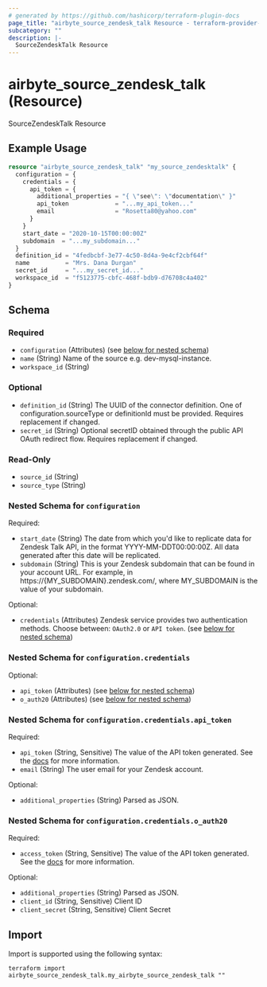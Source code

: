 ```yaml
---
# generated by https://github.com/hashicorp/terraform-plugin-docs
page_title: "airbyte_source_zendesk_talk Resource - terraform-provider-airbyte"
subcategory: ""
description: |-
  SourceZendeskTalk Resource
---
```


# airbyte_source_zendesk_talk (Resource)

SourceZendeskTalk Resource

## Example Usage

```terraform
resource "airbyte_source_zendesk_talk" "my_source_zendesktalk" {
  configuration = {
    credentials = {
      api_token = {
        additional_properties = "{ \"see\": \"documentation\" }"
        api_token             = "...my_api_token..."
        email                 = "Rosetta80@yahoo.com"
      }
    }
    start_date = "2020-10-15T00:00:00Z"
    subdomain  = "...my_subdomain..."
  }
  definition_id = "4fedbcbf-3e77-4c50-8d4a-9e4cf2cbf64f"
  name          = "Mrs. Dana Durgan"
  secret_id     = "...my_secret_id..."
  workspace_id  = "f5123775-cbfc-468f-bdb9-d76708c4a402"
}
```

<!-- schema generated by tfplugindocs -->
## Schema

### Required

- `configuration` (Attributes) (see [below for nested schema](#nestedatt--configuration))
- `name` (String) Name of the source e.g. dev-mysql-instance.
- `workspace_id` (String)

### Optional

- `definition_id` (String) The UUID of the connector definition. One of configuration.sourceType or definitionId must be provided. Requires replacement if changed.
- `secret_id` (String) Optional secretID obtained through the public API OAuth redirect flow. Requires replacement if changed.

### Read-Only

- `source_id` (String)
- `source_type` (String)

<a id="nestedatt--configuration"></a>
### Nested Schema for `configuration`

Required:

- `start_date` (String) The date from which you'd like to replicate data for Zendesk Talk API, in the format YYYY-MM-DDT00:00:00Z. All data generated after this date will be replicated.
- `subdomain` (String) This is your Zendesk subdomain that can be found in your account URL. For example, in https://{MY_SUBDOMAIN}.zendesk.com/, where MY_SUBDOMAIN is the value of your subdomain.

Optional:

- `credentials` (Attributes) Zendesk service provides two authentication methods. Choose between: `OAuth2.0` or `API token`. (see [below for nested schema](#nestedatt--configuration--credentials))

<a id="nestedatt--configuration--credentials"></a>
### Nested Schema for `configuration.credentials`

Optional:

- `api_token` (Attributes) (see [below for nested schema](#nestedatt--configuration--credentials--api_token))
- `o_auth20` (Attributes) (see [below for nested schema](#nestedatt--configuration--credentials--o_auth20))

<a id="nestedatt--configuration--credentials--api_token"></a>
### Nested Schema for `configuration.credentials.api_token`

Required:

- `api_token` (String, Sensitive) The value of the API token generated. See the <a href="https://docs.airbyte.com/integrations/sources/zendesk-talk">docs</a> for more information.
- `email` (String) The user email for your Zendesk account.

Optional:

- `additional_properties` (String) Parsed as JSON.


<a id="nestedatt--configuration--credentials--o_auth20"></a>
### Nested Schema for `configuration.credentials.o_auth20`

Required:

- `access_token` (String, Sensitive) The value of the API token generated. See the <a href="https://docs.airbyte.com/integrations/sources/zendesk-talk">docs</a> for more information.

Optional:

- `additional_properties` (String) Parsed as JSON.
- `client_id` (String, Sensitive) Client ID
- `client_secret` (String, Sensitive) Client Secret

## Import

Import is supported using the following syntax:

```shell
terraform import airbyte_source_zendesk_talk.my_airbyte_source_zendesk_talk ""
```
